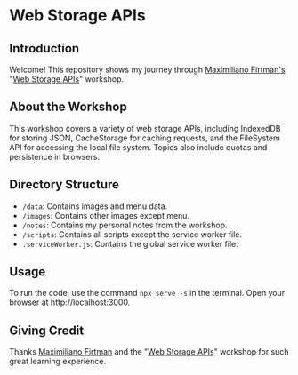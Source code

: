 # Web Storage APIs

## Introduction
Welcome! This repository shows my journey through [Maximiliano Firtman's](https://frontendmasters.com/teachers/firt/) "[Web Storage APIs](https://frontendmasters.com/courses/web-storage-apis/)" workshop. 

## About the Workshop
This workshop covers a variety of web storage APIs, including IndexedDB for storing JSON, CacheStorage for caching requests, and the FileSystem API for accessing the local file system. Topics also include quotas and persistence in browsers.

## Directory Structure
- `/data`: Contains images and menu data.
- `/images`: Contains other images except menu.
- `/notes`: Contains my personal notes from the workshop.
- `/scripts`: Contains all scripts except the service worker file.
- `.serviceWorker.js`: Contains the global service worker file.

## Usage
To run the code, use the command `npx serve -s` in the terminal. Open your browser at http://localhost:3000.

## Giving Credit
Thanks [Maximiliano Firtman](https://frontendmasters.com/teachers/firt/) and the "[Web Storage APIs](https://frontendmasters.com/courses/web-storage-apis/)" workshop for such great learning experience.